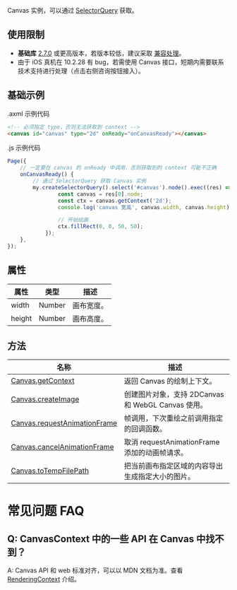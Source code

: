 Canvas 实例，可以通过 [SelectorQuery](https://opendocs.alipay.com/mini/api/pc8s51) 获取。

## 使用限制

- **基础库** [2.7.0](https://opendocs.alipay.com/mini/framework/lib-upgrade-v2) 或更高版本，若版本较低，建议采取 [兼容处理](https://opendocs.alipay.com/mini/framework/compatibility)。
- 由于 iOS 真机在 10.2.28 有 bug，若需使用 Canvas 接口，短期内需要联系技术支持进行处理（点击右侧咨询按钮接入）。


## 基础示例

.axml 示例代码

```html
<!-- 必须指定 type，否则无法获取到 context -->
<canvas id="canvas" type="2d" onReady="onCanvasReady"></canvas>
```

.js 示例代码
```js
Page({
    // 一定要在 canvas 的 onReady 中调用，否则获取到的 context 可能不正确
    onCanvasReady() {
        // 通过 SelectorQuery 获取 Canvas 实例
        my.createSelectorQuery().select('#canvas').node().exec((res) => {
                const canvas = res[0].node;
                const ctx = canvas.getContext('2d');
                console.log('canvas 宽高', canvas.width, canvas.height)

                // 开始绘画
                ctx.fillRect(0, 0, 50, 50);
            });
    },
});
```


## 属性

| **属性** | **类型** | **描述**   |
| -------- | -------- | ---------- |
| width    | Number   | 画布宽度。 |
| height   | Number   | 画布高度。 |

## 方法

| **名称** | **描述** |
| --- | --- |
| [Canvas.getContext](https://opendocs.alipay.com/mini/api/getcontext) | 返回 Canvas 的绘制上下文。 |
| [Canvas.createImage](https://opendocs.alipay.com/mini/api/createimage) | 创建图片对象，支持 2DCanvas 和 WebGL Canvas 使用。 |
| [Canvas.requestAnimationFrame](https://opendocs.alipay.com/mini/api/requestAnimationFrame) | 帧调用，下次重绘之前调用指定的回调函数。 |
| [Canvas.cancelAnimationFrame](https://opendocs.alipay.com/mini/api/cancelAnimationFrame) | 取消 requestAnimationFrame 添加的动画帧请求。 |
| [Canvas.toTempFilePath](https://opendocs.alipay.com/mini/api/toTempFilePath) | 把当前画布指定区域的内容导出生成指定大小的图片。 |

# 常见问题 FAQ
## Q: CanvasContext 中的一些 API 在 Canvas 中找不到？
A: Canvas API 和 web 标准对齐，可以以 MDN 文档为准。查看 [RenderingContext](https://opendocs.alipay.com/mini/01w0it) 介绍。
